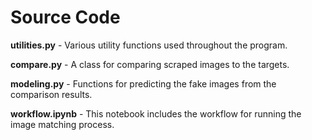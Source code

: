 # Source Code

**utilities.py** - Various utility functions used throughout the program.

**compare.py** - A class for comparing scraped images to the targets.

**modeling.py** - Functions for predicting the fake images from the comparison results.

**workflow.ipynb** - This notebook includes the workflow for running the image matching process.
